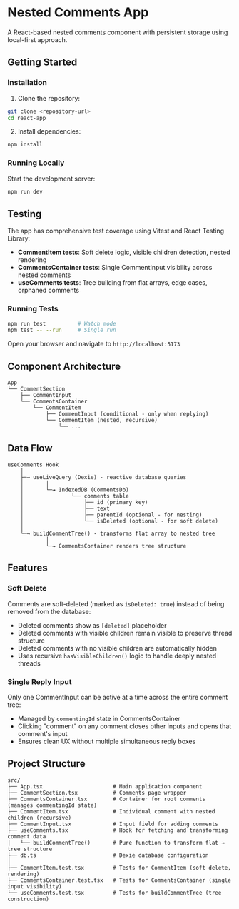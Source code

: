 # Nested Comments App

A React-based nested comments component with persistent storage using local-first approach.

## Getting Started

### Installation

1. Clone the repository:
```bash
git clone <repository-url>
cd react-app
```

2. Install dependencies:
```bash
npm install
```

### Running Locally

Start the development server:
```bash
npm run dev
```
## Testing

The app has comprehensive test coverage using Vitest and React Testing Library:
- **CommentItem tests**: Soft delete logic, visible children detection, nested rendering
- **CommentsContainer tests**: Single CommentInput visibility across nested comments
- **useComments tests**: Tree building from flat arrays, edge cases, orphaned comments

### Running Tests

```bash
npm run test          # Watch mode
npm test -- --run     # Single run
```

Open your browser and navigate to `http://localhost:5173`

## Component Architecture

```
App
└── CommentSection
    ├── CommentInput
    └── CommentsContainer
        └── CommentItem
            ├── CommentInput (conditional - only when replying)
            └── CommentItem (nested, recursive)
                └── ...
```

## Data Flow

```
useComments Hook
    │
    ├─→ useLiveQuery (Dexie) - reactive database queries
    │       │
    │       └─→ IndexedDB (CommentsDb)
    │               └── comments table
    │                   ├── id (primary key)
    │                   ├── text
    │                   ├── parentId (optional - for nesting)
    │                   └── isDeleted (optional - for soft delete)
    │
    └─→ buildCommentTree() - transforms flat array to nested tree
            │
            └─→ CommentsContainer renders tree structure
```

## Features

### Soft Delete
Comments are soft-deleted (marked as `isDeleted: true`) instead of being removed from the database:
- Deleted comments show as `[deleted]` placeholder
- Deleted comments with visible children remain visible to preserve thread structure
- Deleted comments with no visible children are automatically hidden
- Uses recursive `hasVisibleChildren()` logic to handle deeply nested threads

### Single Reply Input
Only one CommentInput can be active at a time across the entire comment tree:
- Managed by `commentingId` state in CommentsContainer
- Clicking "comment" on any comment closes other inputs and opens that comment's input
- Ensures clean UX without multiple simultaneous reply boxes



## Project Structure

```
src/
├── App.tsx                      # Main application component
├── CommentSection.tsx           # Comments page wrapper
├── CommentsContainer.tsx        # Container for root comments (manages commentingId state)
├── CommentItem.tsx              # Individual comment with nested children (recursive)
├── CommentInput.tsx             # Input field for adding comments
├── useComments.tsx              # Hook for fetching and transforming comment data
│   └── buildCommentTree()       # Pure function to transform flat → tree structure
├── db.ts                        # Dexie database configuration
│
├── CommentItem.test.tsx         # Tests for CommentItem (soft delete, rendering)
├── CommentsContainer.test.tsx   # Tests for CommentsContainer (single input visibility)
└── useComments.test.tsx         # Tests for buildCommentTree (tree construction)
```